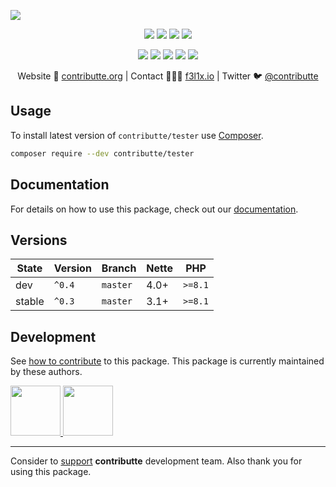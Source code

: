 ![](https://heatbadger.now.sh/github/readme/contributte/tester/)

<p align=center>
	<a href="https://github.com/contributte/tester/actions"><img src="https://badgen.net/github/checks/contributte/tester/master?cache=300"></a>
	<a href="https://coveralls.io/r/contributte/tester"><img src="https://badgen.net/coveralls/c/github/contributte/tester?cache=300"></a>
	<a href="https://packagist.org/packages/contributte/tester"><img src="https://badgen.net/packagist/dm/contributte/tester"></a>
	<a href="https://packagist.org/packages/contributte/tester"><img src="https://badgen.net/packagist/v/contributte/tester"></a>
</p>
<p align=center>
	<a href="https://packagist.org/packages/contributte/tester"><img src="https://badgen.net/packagist/php/contributte/tester"></a>
	<a href="https://github.com/contributte/tester"><img src="https://badgen.net/github/license/contributte/tester"></a>
	<a href="https://bit.ly/ctteg"><img src="https://badgen.net/badge/support/gitter/cyan"></a>
	<a href="https://bit.ly/cttfo"><img src="https://badgen.net/badge/support/forum/yellow"></a>
	<a href="https://contributte.org/partners.html"><img src="https://badgen.net/badge/sponsor/donations/F96854"></a>
</p>

<p align=center>
Website 🚀 <a href="https://contributte.org">contributte.org</a> | Contact 👨🏻‍💻 <a href="https://f3l1x.io">f3l1x.io</a> | Twitter 🐦 <a href="https://twitter.com/contributte">@contributte</a>
</p>

## Usage

To install latest version of `contributte/tester` use [Composer](https://getcomposer.org).

```bash
composer require --dev contributte/tester
```

## Documentation

For details on how to use this package, check out our [documentation](.docs).

## Versions

| State       | Version | Branch   | Nette | PHP     |
|-------------|---------|----------|-------|---------|
| dev         | `^0.4`  | `master` | 4.0+  | `>=8.1` |
| stable      | `^0.3`  | `master` | 3.1+  | `>=8.1` |

## Development

See [how to contribute](https://contributte.org) to this package. This package is currently maintained by these authors.

<a href="https://github.com/f3l1x">
	<img width="80" height="80" src="https://avatars2.githubusercontent.com/u/538058?v=3&s=80">
</a>

<a href="https://github.com/vody105">
	<img width="80" height="80" src="https://avatars2.githubusercontent.com/u/22433893?v=3&s=80">
</a>

-----

Consider to [support](https://contributte.org/partners) **contributte** development team.
Also thank you for using this package.
